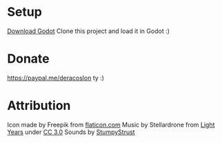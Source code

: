 # Setup

[Download Godot](https://godotengine.org/download/)
Clone this project and load it in Godot :)

# Donate

https://paypal.me/deracoslon
ty :)

# Attribution

Icon made by Freepik from [flaticon.com](https://www.flaticon.com)
Music by Stellardrone from [Light Years](https://freemusicarchive.org/music/Stellardrone/Light_Years_1227) under [CC 3.0](https://creativecommons.org/licenses/by/3.0/)
Sounds by [StumpyStrust](https://opengameart.org/content/ui-sounds)